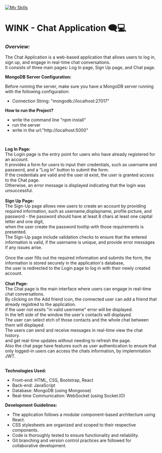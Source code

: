 [![My Skills](https://skills.thijs.gg/icons?i=js,html,css,react,bootstrap,mongodb,nodejs,git)](https://skills.thijs.gg)
# WINK - Chat Application 🗨💻
### ***Overview:***
The Chat Application is a web-based application that allows users to log in, sign up, and engage in real-time chat conversations.<br /> 
It consists of three main pages: Log In page, Sign Up page, and Chat page.<br />

**MongoDB Server Configuration:**

Before running the server, make sure you have a MongoDB server running with the following configuration:

- Connection String: "mongodb://localhost:27017"

**How to run the Project?<br />**
* write the command line "npm install"
* run the server
* write in the url:"http://localhost:5000"
<br /> 


**Log In Page:<br />**
The Login page is the entry point for users who have already registered for an account.<br />
It provides a form for users to input their credentials, such as username and password, and a "Log In" button to submit the form.<br /> 
If the credentials are valid and the user id exist, the user is granted access to the Chat page.<br />
Otherwise, an error message is displayed indicating that the login was unsuccessful.<br /><br />
**Sign Up Page:<br />**
The Sign-Up page allows new users to create an account by providing required information, such as username,displayname, profile picture, and password - the password should have at least 8 chars at least one capital letter and one digit,<br>
when the user create the password tooltip with those requirements is presented.<br />
The Sign-Up page include validation checks to ensure that the entered information is valid, if the username is unique, and provide error messages if any issues arise. <br />  
Once the user fills out the required information and submits the form, the information is stored securely in the application's database,<br />
the user is redirected to the Login page to log in with their newly created account.<br /><br />
**Chat Page:<br />**
The Chat page is the main interface where users can engage in real-time chat conversations.<br />
By clicking on the Add friend icon, the connected user can add a friend that already registred to the application.<br/>
if the user not exsits "in valid userneme" error will be displayed.<br/>
In the left side of the window the user's contacts will displayed.<br> 
The user can select etch of those contacts and the whole chat between them will displayed.<br/>
The users can send and receive messages in real-time view the chat history.<br />
and get real-time updates without needing to refresh the page.<br> 
Also the chat page have features such as user authentication to ensure that only logged-in users can access the chats information, by implemntation JWT.<br/><br>

**Technologies Used:<br />**
* Front-end: HTML, CSS, Bootstrap, React
* Back-end: JavaScript
* Database: MongoDB (using Mongoose)
* Real-time Communication: WebSocket (using Socket.IO)

**Development Guidelines:**<br>
* The application follows a modular component-based architecture using React.<br>
* CSS stylesheets are organized and scoped to their respective components.<br>
* Code is thoroughly tested to ensure functionality and reliability.
* Git branching and version control practices are followed for collaborative development.




